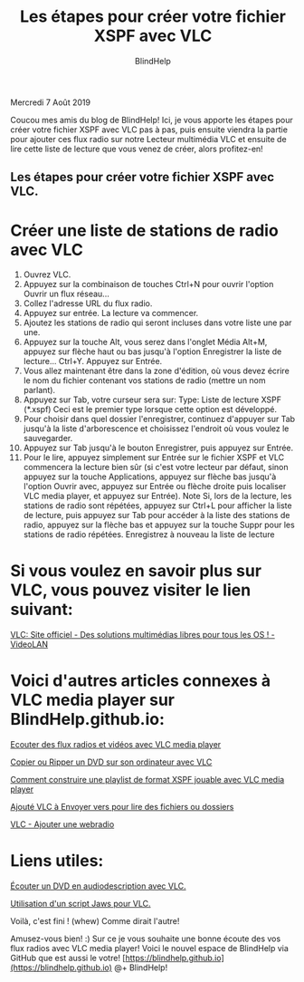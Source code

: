 ﻿---
title: Les étapes pour créer votre fichier XSPF avec VLC

layout: post
author: BlindHelp
---

<footer>Mercredi 7 Août  2019</footer>

Coucou mes amis du blog de BlindHelp!
Ici, je vous apporte les étapes pour créer votre fichier XSPF avec VLC pas à pas, puis ensuite viendra la partie pour ajouter ces flux radio sur notre Lecteur multimédia VLC et ensuite de  lire cette liste de lecture que vous venez de créer, alors profitez-en!

## Les étapes pour créer votre fichier XSPF avec VLC. ##

# Créer une liste de stations de radio avec VLC #

1. Ouvrez VLC.
2. Appuyez sur la combinaison de touches Ctrl+N pour ouvrir l'option Ouvrir un flux réseau...
3. Collez l'adresse URL du flux radio.
4. Appuyez sur entrée. La lecture va commencer.
5. Ajoutez les stations de radio qui seront incluses dans votre liste une par une.
6. Appuyez sur la touche Alt, vous serez dans l'onglet Média Alt+M, appuyez sur flèche haut ou bas jusqu'à l'option Enregistrer la liste de lecture... Ctrl+Y. Appuyez sur Entrée.
7. Vous allez maintenant être dans la zone d'édition, où vous devez écrire le nom du fichier contenant vos stations de radio (mettre un nom parlant).
8. Appuyez sur Tab, votre curseur sera sur: Type: Liste de lecture XSPF (*.xspf) Ceci est le premier type lorsque cette option est développé.
9. Pour choisir dans quel dossier l'enregistrer, continuez d'appuyer sur Tab jusqu'à la liste d'arborescence et choisissez l'endroit où vous voulez le sauvegarder.
10. Appuyez sur Tab jusqu'à le bouton Enregistrer, puis appuyez sur Entrée.
11. Pour le lire, appuyez simplement sur Entrée sur le fichier XSPF et VLC commencera la lecture bien sûr (si c'est votre lecteur par défaut, sinon appuyez sur la touche Applications, appuyez sur flèche bas jusqu'à l'option Ouvrir avec, appuyez sur Entrée ou flèche droite puis localiser VLC media player, et appuyez sur Entrée).
Note
Si, lors de la lecture, les stations de radio sont répétées, appuyez sur Ctrl+L pour afficher la liste de lecture, puis appuyez sur Tab pour accéder à la liste des stations de radio, appuyez sur la flèche bas et appuyez sur la touche Suppr pour les stations de radio répétées. Enregistrez à nouveau la liste de lecture

# Si vous voulez en savoir plus sur VLC, vous pouvez visiter le lien suivant: #
[VLC: Site officiel - Des solutions multimédias libres pour tous les OS ! - VideoLAN](https://www.videolan.org/)

# Voici d'autres articles connexes à VLC media player sur BlindHelp.github.io: #

[Ecouter des flux radios et vidéos avec VLC media player](https://blindhelp.github.io/Ecouter-des-flux-radios-et-vid%C3%A9os-avec-VLC-media-player/)

[Copier ou Ripper un DVD sur son ordinateur avec VLC](https://blindhelp.github.io/Copier-ou-Ripper-un-DVD-sur-son-ordinateur-avec-VLC/)

[Comment construire une playlist de format XSPF jouable avec VLC media player](https://blindhelp.github.io/Comment-construire-une-playlist-de-format-XSPF-jouable-avec-VLC-media-player/)

[Ajouté VLC à Envoyer vers pour lire des fichiers ou dossiers](https://blindhelp.github.io/Ajout%C3%A9-VLC-%C3%A0-Envoyer-vers-pour-lire-des-fichiers-ou-dossiers/)

[VLC - Ajouter une webradio](https://blindhelp.github.io/VLC-Ajouter-une-webradio/)

# Liens utiles: #

[Écouter un DVD en audiodescription avec VLC.](http://angouleme.avh.asso.fr/fichesinfo/fiches_jaws/logiciels_divers/vlc.htm)

[Utilisation d'un script Jaws pour VLC.](http://angouleme.avh.asso.fr/fichesinfo/fiches_jaws/logiciels_divers/vlc2.htm)

Voilà, c'est fini ! (whew) Comme dirait l'autre!

Amusez-vous bien! :)
Sur ce je vous souhaite une bonne écoute des vos flux radios avec VLC media player!
Voici le nouvel espace de BlindHelp via GitHub que est aussi le votre!
[https://blindhelp.github.io](https://blindhelp.github.io)
@+
BlindHelp!
